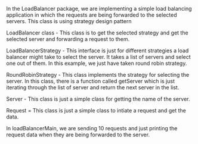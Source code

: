 In the LoadBalancer package, we are implementing a simple load balancing application in which the requests are being forwarded to the selected servers. This class is using strategy design pattern


LoadBalancer class - This class is to get the selected strategy and get the selected server and forwarding a request to them.

LoadBalancerStrategy - This interface is just for different strategies a load balancer might take to select the server. It takes a list of servers and select one out of them. In this example, we just have taken round robin strategy.

RoundRobinStrategy - This class implements the strategy for selecting the server. In this class, there is a function called getServer which is just iterating through the list of server and return the next server in the list.

Server - This class is just a simple class for getting the name of the server. 

Request = This class is just a simple class to intiate a request and get the data.

In loadBalancerMain, we are sending 10 requests and just printing the request data when they are being forwarded to the server.

